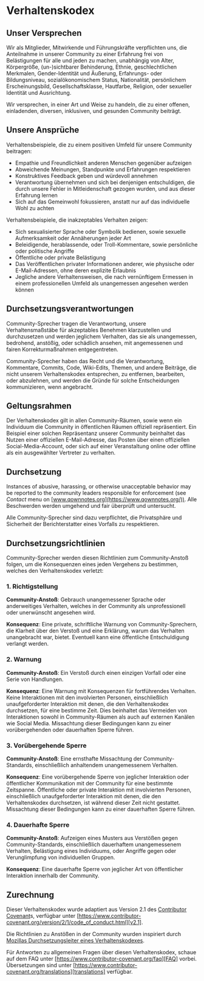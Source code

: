 # Verhaltenskodex

## Unser Versprechen

Wir als Mitglieder, Mitwirkende und Führungskräfte verpflichten uns, die Anteilnahme in unserer Community zu einer Erfahrung frei von Belästigungen für alle und jeden zu machen, unabhängig von Alter, Körpergröße, (un-)sichtbarer Behinderung, Ethnie, geschlechtlichen Merkmalen, Gender-Identität und Äußerung, Erfahrungs- oder Bildungsniveau, sozialökonomischem Status, Nationalität, persönlichem Erscheinungsbild, Gesellschaftsklasse, Hautfarbe, Religion, oder sexueller Identität und Ausrichtung.

Wir versprechen, in einer Art und Weise zu handeln, die zu einer offenen, einladenden, diversen, inklusiven, und gesunden Community beiträgt.

## Unsere Ansprüche

Verhaltensbeispiele, die zu einem positiven Umfeld für unsere Community beitragen:

- Empathie und Freundlichkeit anderen Menschen gegenüber aufzeigen
- Abweichende Meinungen, Standpunkte und Erfahrungen respektieren
- Konstruktives Feedback geben und würdevoll annehmen
- Verantwortung übernehmen und sich bei denjenigen entschuldigen, die durch unsere Fehler in Mitleidenschaft gezogen wurden, und aus dieser Erfahrung lernen
- Sich auf das Gemeinwohl fokussieren, anstatt nur auf das individuelle Wohl zu achten

Verhaltensbeispiele, die inakzeptables Verhalten zeigen:

- Sich sexualisierter Sprache oder Symbolik bedienen, sowie sexuelle Aufmerksamkeit oder Annäherungen jeder Art
- Beleidigende, herablassende, oder Troll-Kommentare, sowie persönliche oder politische Angriffe
- Öffentliche oder private Belästigung
- Das Veröffentlichen privater Informationen anderer, wie physische oder E-Mail-Adressen, ohne deren explizite Erlaubnis
- Jegliche andere Verhaltensweisen, die nach vernünftigem Ermessen in einem professionellen Umfeld als unangemessen angesehen werden können

## Durchsetzungsverantwortungen

Community-Sprecher tragen die Verantwortung, unsere Verhaltensmaßstäbe für akzeptables Benehmen klarzustellen und durchzusetzen und werden jeglichem Verhalten, das sie als unangemessen, bedrohend, anstößig, oder schädlich ansehen, mit angemessenen und fairen Korrekturmaßnahmen entgegentreten.

Community-Sprecher haben das Recht und die Verantwortung, Kommentare, Commits, Code, Wiki-Edits, Themen, und andere Beiträge, die nicht unserem Verhaltenskodex entsprechen, zu entfernen, bearbeiten, oder abzulehnen, und werden die Gründe für solche Entscheidungen kommunizieren, wenn angebracht.

## Geltungsrahmen

Der Verhaltenskodex gilt in allen Community-Räumen, sowie wenn ein Individuum die Community in öffentlichen Räumen offiziell repräsentiert. Ein Beispiel einer solchen Repräsentanz unserer Community beinhaltet das Nutzen einer offiziellen E-Mail-Adresse, das Posten über einen offiziellen Social-Media-Account, oder sich auf einer Veranstaltung online oder offline als ein ausgewählter Vertreter zu verhalten.

## Durchsetzung

Instances of abusive, harassing, or otherwise unacceptable behavior may be reported to the community leaders responsible for enforcement (see _Contact_ menu on [www.qownnotes.org](https://www.qownnotes.org/)). Alle Beschwerden werden umgehend und fair überprüft und untersucht.

Alle Community-Sprecher sind dazu verpflichtet, die Privatsphäre und Sicherheit der Berichterstatter eines Vorfalls zu respektieren.

## Durchsetzungsrichtlinien

Community-Sprecher werden diesen Richtlinien zum Community-Anstoß folgen, um die Konsequenzen eines jeden Vergehens zu bestimmen, welches den Verhaltenskodex verletzt:

### 1. Richtigstellung

**Community-Anstoß**: Gebrauch unangemessener Sprache oder anderweitiges Verhalten, welches in der Community als unprofessionell oder unerwünscht angesehen wird.

**Konsequenz**: Eine private, schriftliche Warnung von Community-Sprechern, die Klarheit über den Verstoß und eine Erklärung, warum das Verhalten unangebracht war, bietet. Eventuell kann eine öffentliche Entschuldigung verlangt werden.

### 2. Warnung

**Community-Anstoß**: Ein Verstoß durch einen einzigen Vorfall oder eine Serie von Handlungen.

**Konsequenz**: Eine Warnung mit Konsequenzen für fortführendes Verhalten. Keine Interaktionen mit den involvierten Personen, einschließlich unaufgeforderter Interaktion mit denen, die den Verhaltenskodex durchsetzen, für eine bestimme Zeit. Dies beinhaltet das Vermeiden von Interaktionen sowohl in Community-Räumen als auch auf externen Kanälen wie Social Media. Missachtung dieser Bedingungen kann zu einer vorübergehenden oder dauerhaften Sperre führen.

### 3. Vorübergehende Sperre

**Community-Anstoß**: Eine ernsthafte Missachtung der Community-Standards, einschließlich anhaltendem unangemessenem Verhalten.

**Konsequenz**: Eine vorübergehende Sperre von jeglicher Interaktion oder öffentlicher Kommunikation mit der Community für eine bestimmte Zeitspanne. Öffentliche oder private Interaktion mit involvierten Personen, einschließlich unaufgeforderter Interaktion mit denen, die den Verhaltenskodex durchsetzen, ist während dieser Zeit nicht gestattet. Missachtung dieser Bedingungen kann zu einer dauerhaften Sperre führen.

### 4. Dauerhafte Sperre

**Community-Anstoß**: Aufzeigen eines Musters aus Verstößen gegen Community-Standards, einschließlich dauerhaftem unangemessenem Verhalten, Belästigung eines Individuums, oder Angriffe gegen oder Verunglimpfung von individuellen Gruppen.

**Konsequenz**: Eine dauerhafte Sperre von jeglicher Art von öffentlicher Interaktion innerhalb der Community.

## Zurechnung

Dieser Verhaltenskodex wurde adaptiert aus Version 2.1 des [Contributor Covenant][homepage]s, verfügbar unter [https://www.contributor-covenant.org/version/2/1/code_of_conduct.html][v2.1].

Die Richtlinien zu Anstößen in der Community wurden inspiriert durch [Mozillas Durchsetzungsleiter eines Verhaltenskodexes][Mozilla CoC].

Für Antworten zu allgemeinen Fragen über diesen Verhaltenskodex, schaue auf dem FAQ unter [https://www.contributor-covenant.org/faq][FAQ] vorbei. Übersetzungen sind unter [https://www.contributor-covenant.org/translations][translations] verfügbar.

[homepage]: https://www.contributor-covenant.org
[v2.1]: https://www.contributor-covenant.org/version/2/1/code_of_conduct.html
[Mozilla CoC]: https://github.com/mozilla/diversity
[FAQ]: https://www.contributor-covenant.org/faq
[translations]: https://www.contributor-covenant.org/translations
